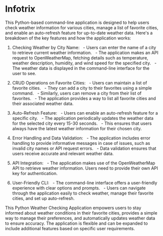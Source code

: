 # Infotrix
This Python-based command-line application is designed to help users check weather information for various cities, manage a list of favorite cities, and enable an auto-refresh feature for up-to-date weather data. Here's a breakdown of the key features and how the application works:

1. Checking Weather by City Name:
  - Users can enter the name of a city to retrieve current weather information.
  - The application makes an API request to OpenWeatherMap, fetching details such as temperature, weather description, humidity, and wind speed for the specified city.
  - The weather data is displayed in the command-line interface for the user to see.

2. CRUD Operations on Favorite Cities:
  - Users can maintain a list of favorite cities.
  - They can add a city to their favorites using a simple command.
  - Similarly, users can remove a city from their list of favorites.
  - The application provides a way to list all favorite cities and their associated weather data.

3. Auto-Refresh Feature:
  - Users can enable an auto-refresh feature for a specific city.
  - The application periodically updates the weather data for the selected city every 15-30 seconds.
  - This ensures that users always have the latest weather information for their chosen city.

4. Error Handling and Data Validation:
  - The application includes error handling to provide informative messages in case of issues, such as invalid city names or API request errors.
  - Data validation ensures that users receive accurate and relevant weather data.

5. API Integration:
  - The application makes use of the OpenWeatherMap API to retrieve weather information. Users need to provide their own API key for authentication.

6. User-Friendly CLI:
  - The command-line interface offers a user-friendly experience with clear options and prompts.
  - Users can navigate through the application easily to check weather, manage their favorite cities, and set up auto-refresh.

This Python Weather Checking Application empowers users to stay informed about weather conditions in their favorite cities, provides a simple way to manage their preferences, and automatically updates weather data to ensure accuracy. The application is flexible and can be expanded to include additional features based on specific user requirements.
